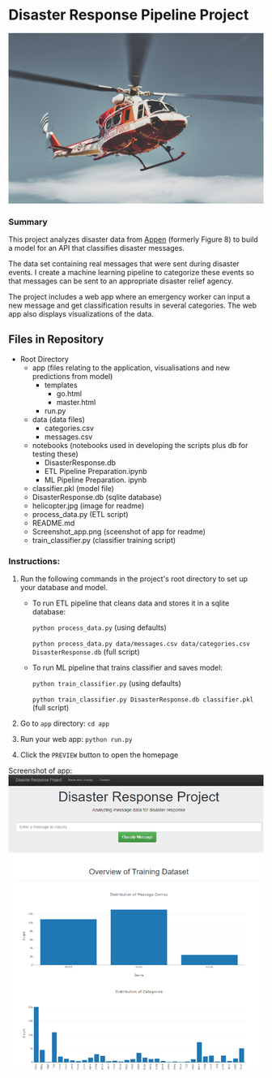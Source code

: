 # Disaster Response Pipeline Project
![alt text](helicopter.jpg)

### Summary
This project analyzes disaster data from [Appen](https://www.appen.com/) (formerly Figure 8) to build a model for an API that classifies disaster messages.

The data set containing real messages that were sent during disaster events. I create a machine learning pipeline to categorize these events so that messages can be sent to an appropriate disaster relief agency.

The project includes a web app where an emergency worker can input a new message and get classification results in several categories. The web app also displays visualizations of the data.

## Files in Repository
 - Root Directory
    - app (files relating to the application, visualisations and new predictions from model)
        - templates
            - go.html
            - master.html
        - run.py
    - data (data files)
        - categories.csv
        - messages.csv
    - notebooks (notebooks used in developing the scripts plus db for testing these)
        - DisasterResponse.db
        - ETL Pipeline Preparation.ipynb
        - ML Pipeline Preparation. ipynb
    - classifier.pkl (model file)
    - DisasterResponse.db (sqlite database)
    - helicopter.jpg (image for readme)
    - process_data.py (ETL script)
    - README.md
    - Screenshot_app.png (sceenshot of app for readme)
    - train_classifier.py (classifier training script)

### Instructions:
1. Run the following commands in the project's root directory to set up your database and model.

    - To run ETL pipeline that cleans data and stores it in a sqlite database:
        
        `python process_data.py` (using defaults)
        
        `python process_data.py data/messages.csv data/categories.csv DisasterResponse.db` (full script)
    - To run ML pipeline that trains classifier and saves model:
        
        `python train_classifier.py` (using defaults)
        
        `python train_classifier.py DisasterResponse.db classifier.pkl`  (full script)

2. Go to `app` directory: `cd app`

3. Run your web app: `python run.py`

4. Click the `PREVIEW` button to open the homepage

Screenshot of app:
![alt text](Screenshot_app.png)
